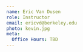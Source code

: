 ```yaml
---
name: Eric Van Dusen
role: Instructor
email: ericvd@berkeley.edu
photo: kevin.jpg
meta:
  Office Hours: TBD
---
```

